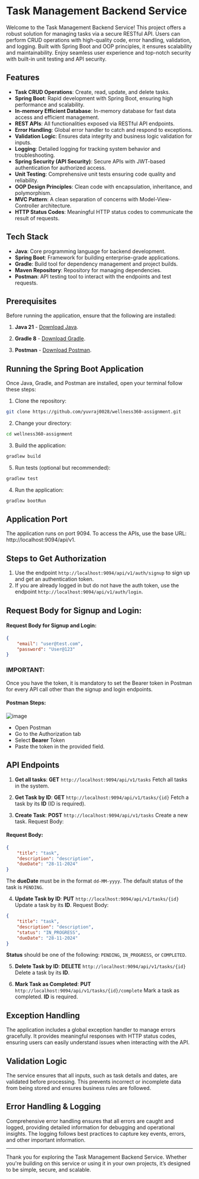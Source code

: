 # Task Management Backend Service
Welcome to the Task Management Backend Service! This project offers a robust solution for managing tasks via a secure RESTful API. Users can perform CRUD operations with high-quality code, error handling, validation, and logging. Built with Spring Boot and OOP principles, it ensures scalability and maintainability. Enjoy seamless user experience and top-notch security with built-in unit testing and API security.

## Features
- **Task CRUD Operations**: Create, read, update, and delete tasks.
- **Spring Boot**: Rapid development with Spring Boot, ensuring high performance and scalability.
- **In-memory Efficient Database**: In-memory database for fast data access and efficient management.
- **REST APIs**: All functionalities exposed via RESTful API endpoints.
- **Error Handling**: Global error handler to catch and respond to exceptions.
- **Validation Logic**: Ensures data integrity and business logic validation for inputs.
- **Logging**: Detailed logging for tracking system behavior and troubleshooting.
- **Spring Security (API Security)**: Secure APIs with JWT-based authentication for authorized access.
- **Unit Testing**: Comprehensive unit tests ensuring code quality and reliability.
- **OOP Design Principles**: Clean code with encapsulation, inheritance, and polymorphism.
- **MVC Pattern**: A clean separation of concerns with Model-View-Controller architecture.
- **HTTP Status Codes**: Meaningful HTTP status codes to communicate the result of requests.

## Tech Stack
- **Java**: Core programming language for backend development.
- **Spring Boot**: Framework for building enterprise-grade applications.
- **Gradle**: Build tool for dependency management and project builds.
- **Maven Repository**: Repository for managing dependencies.
- **Postman**: API testing tool to interact with the endpoints and test requests.

## Prerequisites

Before running the application, ensure that the following are installed:

1. **Java 21** - [Download Java](https://www.oracle.com/java/technologies/javase-jdk11-downloads.html).
2. **Gradle 8** - [Download Gradle](https://gradle.org/install/).

3. **Postman** - [Download Postman](https://www.postman.com/downloads/).

## Running the Spring Boot Application

Once Java, Gradle, and Postman are installed, open your terminal follow these steps:

1. Clone the repository:

```bash
git clone https://github.com/yuvraj0028/wellness360-assignment.git
```

2. Change your directory:

```bash
cd wellness360-assignment
```

3. Build the application:

```bash
gradlew build
```

5. Run tests (optional but recommended):
```bash
gradlew test
```

4. Run the application:

```bash
gradlew bootRun
```

## Application Port
The application runs on port 9094. To access the APIs, use the base URL:
http://localhost:9094/api/v1.

## Steps to Get Authorization
1. Use the endpoint `http://localhost:9094/api/v1/auth/signup` to sign up and get an authentication token.
2. If you are already logged in but do not have the auth token, use the endpoint `http://localhost:9094/api/v1/auth/login`.

## Request Body for Signup and Login:

#### Request Body for Signup and Login:

```json
{
    "email": "user@test.com",
    "password": "User@123"
}
```

### IMPORTANT:
Once you have the token, it is mandatory to set the Bearer token in Postman for every API call other than the signup and login endpoints.

#### Postman Steps:
![image](https://github.com/user-attachments/assets/ad9e47a6-0ad5-4536-a1fd-9bed7cfdbc71)
- Open Postman
- Go to the Authorization tab
- Select **Bearer** Token
- Paste the token in the provided field.

## API Endpoints
1. **Get all tasks**:
**GET** `http://localhost:9094/api/v1/tasks`
Fetch all tasks in the system.

2. **Get Task by ID**:
**GET** `http://localhost:9094/api/v1/tasks/{id}`
Fetch a task by its **ID** (ID is required).

3. **Create Task**:
**POST** `http://localhost:9094/api/v1/tasks`
Create a new task.
Request Body:
#### Request Body:
```json
{
    "title": "task",
    "description": "description",
    "dueDate": "28-11-2024"
}
```
The **dueDate** must be in the format `dd-MM-yyyy`. The default status of the task is `PENDING`.

4. **Update Task by ID**:
**PUT** `http://localhost:9094/api/v1/tasks/{id}`
Update a task by its **ID**.
Request Body:
```json
{
    "title": "task",
    "description": "description",
    "status": "IN_PROGRESS",
    "dueDate": "28-11-2024"
}
```
**Status** should be one of the following: `PENDING`, `IN_PROGRESS`, or `COMPLETED`.

5. **Delete Task by ID**:
**DELETE** `http://localhost:9094/api/v1/tasks/{id}`
Delete a task by its **ID**.

6. **Mark Task as Completed**:
**PUT** `http://localhost:9094/api/v1/tasks/{id}/complete`
Mark a task as completed. **ID** is required.

## Exception Handling
The application includes a global exception handler to manage errors gracefully. It provides meaningful responses with HTTP status codes, ensuring users can easily understand issues when interacting with the API.

## Validation Logic
The service ensures that all inputs, such as task details and dates, are validated before processing. This prevents incorrect or incomplete data from being stored and ensures business rules are followed.

## Error Handling & Logging
Comprehensive error handling ensures that all errors are caught and logged, providing detailed information for debugging and operational insights. The logging follows best practices to capture key events, errors, and other important information.

***

Thank you for exploring the Task Management Backend Service. Whether you're building on this service or using it in your own projects, it’s designed to be simple, secure, and scalable.

